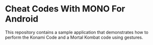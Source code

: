 ﻿Cheat Codes With MONO For Android
=================

This repository contains a sample application that demonstrates how to 
perform the Konami Code and a Mortal Kombat code using gestures.